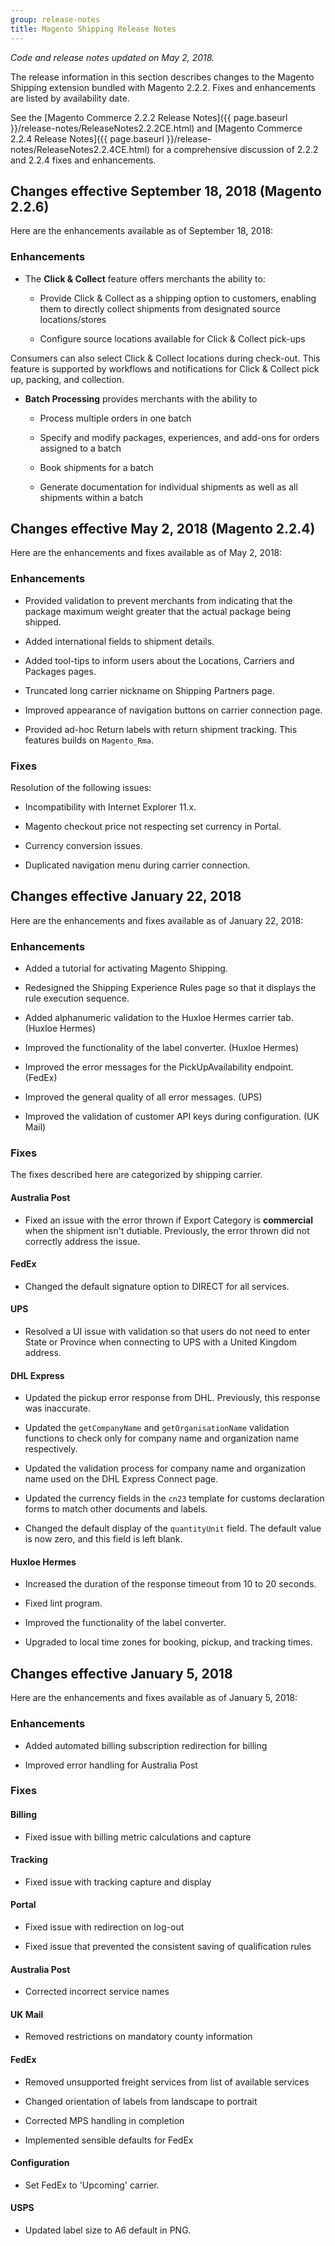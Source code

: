 ```yaml
---
group: release-notes
title: Magento Shipping Release Notes
---
```

*Code and release notes updated on May 2, 2018.*



The release information in this section describes changes to the Magento Shipping extension bundled with Magento 2.2.2.  Fixes and enhancements are listed by availability date.


See the [Magento Commerce 2.2.2 Release Notes]({{ page.baseurl }}/release-notes/ReleaseNotes2.2.2CE.html) and [Magento Commerce 2.2.4 Release Notes]({{ page.baseurl }}/release-notes/ReleaseNotes2.2.4CE.html) for a comprehensive discussion of 2.2.2 and 2.2.4 fixes and enhancements.

## Changes effective September 18, 2018 (Magento 2.2.6)

Here are the enhancements available as of September 18, 2018:

### Enhancements


* The **Click & Collect** feature offers merchants the ability to:

	* Provide Click & Collect as a shipping option to customers, enabling them to directly collect shipments from designated source locations/stores

	* Configure source locations available for Click & Collect pick-ups

Consumers can also select Click & Collect locations during check-out. This feature is supported by workflows and notifications for Click & Collect pick up, packing, and collection.

* **Batch Processing** provides merchants with the ability to

	* Process multiple orders in one batch

	* Specify and modify packages, experiences, and add-ons for orders assigned to a batch

	* Book shipments for a batch

	* Generate documentation for individual shipments as well as all shipments within a batch





## Changes effective May 2, 2018 (Magento 2.2.4)

Here are the enhancements and  fixes available as of May 2, 2018:

### Enhancements

* Provided validation to prevent merchants from indicating that the  package maximum weight greater that the actual package being shipped.

* Added international fields to shipment details.

* Added  tool-tips to inform users about the Locations, Carriers and Packages pages.

* Truncated long carrier nickname on Shipping Partners page.

* Improved appearance of  navigation buttons on carrier connection page.

* Provided ad-hoc Return labels with return shipment tracking. This features builds on `Magento_Rma`.

### Fixes

Resolution of the following issues:

* Incompatibility with Internet Explorer 11.x.

* Magento checkout price not respecting set currency in Portal.

* Currency conversion issues.

* Duplicated navigation menu during carrier connection.

## Changes effective January 22, 2018

Here are the enhancements and fixes available as of January 22, 2018:

### Enhancements

* Added a tutorial for activating Magento Shipping.

* Redesigned the Shipping Experience Rules page so that it displays the rule execution sequence.

* Added alphanumeric validation to the Huxloe Hermes carrier tab. (Huxloe Hermes)

* Improved the functionality of the label converter. (Huxloe Hermes)

* Improved the error messages for the PickUpAvailability endpoint. (FedEx)

* Improved the general quality of all error messages. (UPS)

* Improved the validation of customer API keys during configuration.  (UK Mail)

### Fixes

The fixes described here are categorized by shipping carrier.

#### Australia Post

* Fixed an issue with the error thrown if Export Category is **commercial** when the shipment isn't dutiable. Previously, the error thrown did not correctly address the issue.

#### FedEx

* Changed the default signature option to DIRECT for all services.

#### UPS

* Resolved a UI issue with validation so that users do not need to enter State or Province when connecting to UPS with a United Kingdom  address.

#### DHL Express

* Updated the pickup error response from DHL. Previously, this response was inaccurate.

* Updated the `getCompanyName` and `getOrganisationName` validation functions to check only for company name and organization name respectively.

* Updated the validation process for company name and organization name used on the DHL Express Connect page.

* Updated the currency fields in the `cn23` template for customs declaration forms to match other documents and labels.

* Changed the default display of the `quantityUnit` field. The default value is now zero, and this field is left blank.

#### Huxloe Hermes

* Increased the duration of the response timeout from 10 to 20 seconds.

* Fixed lint program.

* Improved the functionality of the label converter.

* Upgraded to local time zones for booking, pickup, and tracking times.

## Changes effective January 5, 2018

Here are the enhancements and fixes available as of January 5, 2018:

### Enhancements

* Added automated billing subscription redirection for billing

* Improved error handling for Australia Post

### Fixes

#### Billing
* Fixed issue with billing metric calculations and capture

#### Tracking

* Fixed issue with tracking capture and display

#### Portal

* Fixed issue with redirection on log-out

* Fixed issue that prevented the consistent saving of qualification rules

#### Australia Post

* Corrected incorrect service names

#### UK Mail

* Removed restrictions on mandatory county information

#### FedEx
* Removed unsupported freight services from list of available services

* Changed orientation of labels from landscape to portrait

* Corrected MPS handling in completion

* Implemented sensible defaults for FedEx

#### Configuration

* Set FedEx  to 'Upcoming' carrier.

#### USPS

* Updated label size to A6 default in PNG.



